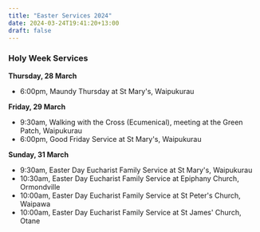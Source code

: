 ```yaml
---
title: "Easter Services 2024"
date: 2024-03-24T19:41:20+13:00
draft: false
---
```


### Holy Week Services

**Thursday, 28 March**

* 6:00pm, Maundy Thursday at St Mary's, Waipukurau

**Friday, 29 March**

* 9:30am, Walking with the Cross (Ecumenical), meeting at the Green Patch, Waipukurau
* 6:00pm, Good Friday Service at St Mary's, Waipukurau

**Sunday, 31 March**

* 9:30am, Easter Day Eucharist Family Service at St Mary's, Waipukurau
* 10:30am, Easter Day Eucharist Family Service at Epiphany Church, Ormondville
* 10:00am, Easter Day Eucharist Family Service at St Peter's Church, Waipawa
* 10:00am, Easter Day Eucharist Family Service at St James' Church, Otane
